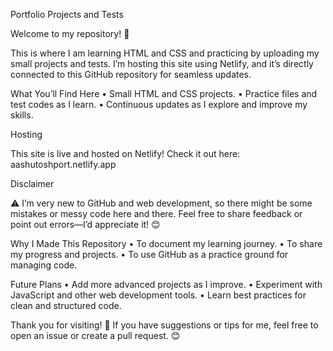 Portfolio Projects and Tests

Welcome to my repository! 👋

This is where I am learning HTML and CSS and practicing by uploading my small projects and tests. I’m hosting this site using Netlify, and it’s directly connected to this GitHub repository for seamless updates.

What You’ll Find Here
	•	Small HTML and CSS projects.
	•	Practice files and test codes as I learn.
	•	Continuous updates as I explore and improve my skills.

Hosting

This site is live and hosted on Netlify!
Check it out here: aashutoshport.netlify.app

Disclaimer

⚠️ I’m very new to GitHub and web development, so there might be some mistakes or messy code here and there.
Feel free to share feedback or point out errors—I’d appreciate it! 😊

Why I Made This Repository
	•	To document my learning journey.
	•	To share my progress and projects.
	•	To use GitHub as a practice ground for managing code.

Future Plans
	•	Add more advanced projects as I improve.
	•	Experiment with JavaScript and other web development tools.
	•	Learn best practices for clean and structured code.

Thank you for visiting! 🙌
If you have suggestions or tips for me, feel free to open an issue or create a pull request. 😊
